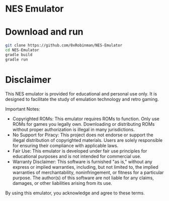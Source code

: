 # NES Emulator 



# Download and run
``` bash
git clone https://github.com/0xRobinman/NES-Emulator
cd NES-Emulator
gradle build
gradle run
```






# Disclaimer
This NES emulator is provided for educational and personal use only. It is designed to facilitate the study of emulation technology and retro gaming.

Important Notes:

- Copyrighted ROMs: This emulator requires ROMs to function. Only use ROMs for games you legally own. Downloading or distributing ROMs without proper authorization is illegal in many jurisdictions.
- No Support for Piracy: This project does not endorse or support the illegal distribution of copyrighted materials. Users are solely responsible for ensuring their compliance with applicable laws.
- Fair Use: This emulator is developed under fair use principles for educational purposes and is not intended for commercial use.
- Warranty Disclaimer:
This software is furnished "as is," without any express or implied warranties, including, but not limited to, the implied warranties of merchantability, noninfringement, or fitness for a particular purpose. The author(s) of this software are not liable for any claims, damages, or other liabilities arising from its use.

By using this emulator, you acknowledge and agree to these terms.
